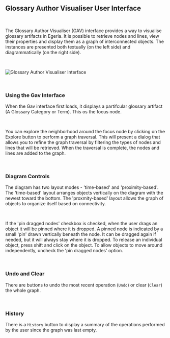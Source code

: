 ## Glossary Author Visualiser User Interface

&nbsp;

The Glossary Author Visualiser (GAV) interface provides a way to visualise glossary artifacts in Egeria. It is possible to retrieve nodes and lines, view their properties and display them as a graph of interconnected objects. The instances are presented both textually (on the left side) and diagrammatically (on the right side).

&nbsp;

![Glossary Author Visualiser Interface](image1)

&nbsp;

### Using the Gav Interface
When the Gav interface first loads, it displays a partifcular glossary artifact (A Glossary Category or Term). This os the focus node.

&nbsp;

You can explore the neighborhood around the focus node by clicking on the Explore button to perform a graph traversal. This will present a dialog that allows you to refine the graph traversal by filtering the types of nodes and lines that will be retrieved. When the traversal is complete, the nodes and lines are added to the graph.

&nbsp;

### Diagram Controls
The diagram has two layout modes - 'time-based' and 'proximity-based'. The 'time-based' layout arranges objects vertically on the diagram with the newest toward the bottom. The 'proxmity-based' layout allows the graph of objects to organize itself based on connectivity. 

&nbsp;

If the 'pin dragged nodes' checkbox is checked, when the user drags an object it will be pinned where it is dropped. A pinned node is indicated by a small 'pin' drawn vertically beneath the node. It can be dragged again if needed, but it will always stay where it is dropped. To release an individual object, press shift and click on the object. To allow objects to move around independently, uncheck the 'pin dragged nodes' option.

&nbsp;

### Undo and Clear
There are buttons to undo the most recent operation (`Undo`) or clear (`Clear`) the whole graph.

&nbsp;

### History
There is a `History` button to display a summary of the operations performed by the user since the graph was last empty.
